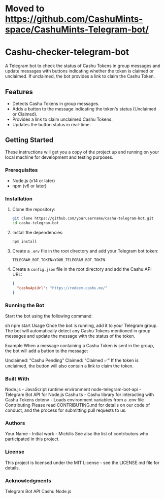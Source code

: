 # Moved to https://github.com/CashuMints-space/CashuMints-Telegram-bot/


# Cashu-checker-telegram-bot

A Telegram bot to check the status of Cashu Tokens in group messages and update messages with buttons indicating whether the token is claimed or unclaimed. If unclaimed, the bot provides a link to claim the Cashu Token.

## Features

- Detects Cashu Tokens in group messages.
- Adds a button to the message indicating the token's status (Unclaimed or Claimed).
- Provides a link to claim unclaimed Cashu Tokens.
- Updates the button status in real-time.

## Getting Started

These instructions will get you a copy of the project up and running on your local machine for development and testing purposes.

### Prerequisites

- Node.js (v14 or later)
- npm (v6 or later)

### Installation

1. Clone the repository:

    ```sh
    git clone https://github.com/yourusername/cashu-telegram-bot.git
    cd cashu-telegram-bot
    ```

2. Install the dependencies:

    ```sh
    npm install
    ```

3. Create a `.env` file in the root directory and add your Telegram bot token:

    ```plaintext
    TELEGRAM_BOT_TOKEN=YOUR_TELEGRAM_BOT_TOKEN
    ```

4. Create a `config.json` file in the root directory and add the Cashu API URL:

    ```json
    {
      "cashuApiUrl": "https://redeem.cashu.me/"
    }
    ```

### Running the Bot
Start the bot using the following command:

sh
npm start
Usage
Once the bot is running, add it to your Telegram group. The bot will automatically detect any Cashu Tokens mentioned in group messages and update the message with the status of the token.

Example
When a message containing a Cashu Token is sent in the group, the bot will add a button to the message:

Unclaimed: "Cashu Pending"
Claimed: "Claimed ✅"
If the token is unclaimed, the button will also contain a link to claim the token.


### Built With
Node.js - JavaScript runtime environment
node-telegram-bot-api - Telegram Bot API for Node.js
Cashu ts - Cashu library for interacting with Cashu Tokens
dotenv - Loads environment variables from a .env file
Contributing
Please read CONTRIBUTING.md for details on our code of conduct, and the process for submitting pull requests to us.


### Authors
Your Name - Initial work - Michilis
See also the list of contributors who participated in this project.

### License
This project is licensed under the MIT License - see the LICENSE.md file for details.

### Acknowledgments
Telegram Bot API
Cashu
Node.js
